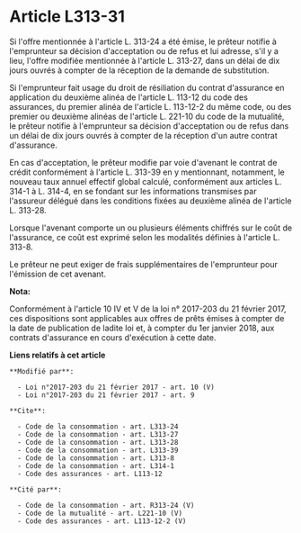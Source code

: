 # Article L313-31

Si l'offre mentionnée à l'article L. 313-24 a été émise, le prêteur notifie à l'emprunteur sa décision d'acceptation ou de
refus et lui adresse, s'il y a lieu, l'offre modifiée mentionnée à l'article L. 313-27, dans un délai de dix jours ouvrés à
compter de la réception de la demande de substitution. 

Si l'emprunteur fait usage du droit de résiliation du contrat d'assurance en application du deuxième alinéa de l'article L.
113-12 du code des assurances, du premier alinéa de l'article L. 113-12-2 du même code, ou des premier ou deuxième alinéas de
l'article L. 221-10 du code de la mutualité, le prêteur notifie à l'emprunteur sa décision d'acceptation ou de refus dans un
délai de dix jours ouvrés à compter de la réception d'un autre contrat d'assurance. 

En cas d'acceptation, le prêteur modifie par voie d'avenant le contrat de crédit conformément à l'article L. 313-39 en y
mentionnant, notamment, le nouveau taux annuel effectif global calculé, conformément aux articles L. 314-1 à L. 314-4, en se
fondant sur les informations transmises par l'assureur délégué dans les conditions fixées au deuxième alinéa de l'article L.
313-28. 

Lorsque l'avenant comporte un ou plusieurs éléments chiffrés sur le coût de l'assurance, ce coût est exprimé selon les
modalités définies à l'article L. 313-8. 

Le prêteur ne peut exiger de frais supplémentaires de l'emprunteur pour l'émission de cet avenant.

**Nota:**

Conformément à l'article 10 IV et V de la loi n° 2017-203 du 21 février 2017, ces dispositions sont applicables aux offres de
prêts émises à compter de la date de publication de ladite loi et, à compter du 1er janvier 2018, aux contrats d'assurance en
cours d'exécution à cette date.

**Liens relatifs à cet article**

	**Modifié par**:

	  - Loi n°2017-203 du 21 février 2017 - art. 10 (V)
	  - Loi n°2017-203 du 21 février 2017 - art. 9

	**Cite**:

	  - Code de la consommation - art. L313-24
	  - Code de la consommation - art. L313-27
	  - Code de la consommation - art. L313-28
	  - Code de la consommation - art. L313-39
	  - Code de la consommation - art. L313-8
	  - Code de la consommation - art. L314-1
	  - Code des assurances - art. L113-12

	**Cité par**:

	  - Code de la consommation - art. R313-24 (V)
	  - Code de la mutualité - art. L221-10 (V)
	  - Code des assurances - art. L113-12-2 (V)

